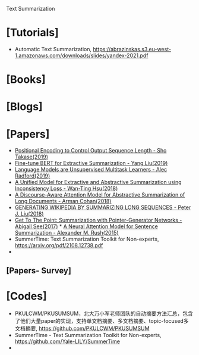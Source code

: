 Text Summarization

# [Tutorials]
+ Automatic Text Summarization, https://abrazinskas.s3.eu-west-1.amazonaws.com/downloads/slides/yandex-2021.pdf

# [Books]

# [Blogs]

# [Papers]
* [Positional Encoding to Control Output Sequence Length - Sho Takase(2019)](https://arxiv.org/pdf/1904.07418.pdf)  
* [Fine-tune BERT for Extractive Summarization - Yang Liu(2019)](https://arxiv.org/pdf/1903.10318.pdf)  
* [Language Models are Unsupervised Multitask Learners - Alec Radford(2019)](https://d4mucfpksywv.cloudfront.net/better-language-models/language_models_are_unsupervised_multitask_learners.pdf)   
* [A Unified Model for Extractive and Abstractive Summarization using Inconsistency Loss - Wan-Ting Hsu(2018)](https://arxiv.org/pdf/1805.06266.pdf)   
* [A Discourse-Aware Attention Model for Abstractive Summarization of Long Documents - Arman Cohan(2018)](https://arxiv.org/pdf/1804.05685.pdf)   
* [GENERATING WIKIPEDIA BY SUMMARIZING LONG SEQUENCES - Peter J. Liu(2018)](https://arxiv.org/pdf/1801.10198.pdf)   
* [Get To The Point: Summarization with Pointer-Generator Networks - Abigail See(2017)](https://arxiv.org/pdf/1704.04368.pdf) * [A Neural Attention Model for Sentence Summarization - Alexander M. Rush(2015)](https://www.aclweb.org/anthology/D15-1044)  
* SummerTime: Text Summarization Toolkit for Non-experts, https://arxiv.org/pdf/2108.12738.pdf
*  

## [Papers- Survey]

# [Codes]
+ PKULCWM/PKUSUMSUM，北大万小军老师团队的自动摘要方法汇总，包含了他们大量paper的实现，支持单文档摘要、多文档摘要、topic-focused多文档摘要, https://github.com/PKULCWM/PKUSUMSUM
+ SummerTime - Text Summarization Toolkit for Non-experts, https://github.com/Yale-LILY/SummerTime
+ 

